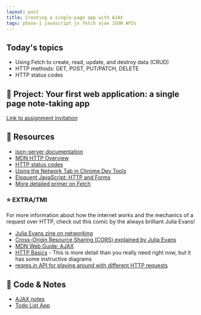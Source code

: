 ```yaml
---
layout: post
title: Creating a single-page app with AJAX
tags: phase-1 javascript js fetch ajax JSON APIs
---
```


## Today's topics

- Using Fetch to create, read, update, and destroy data (CRUD)
- HTTP methods: GET, POST, PUT/PATCH, DELETE
- HTTP status codes

## 🎯 Project: Your first web application: a single page note-taking app

[Link to assignment invitation](https://classroom.github.com/a/pTUxYzcG)

## 🔖 Resources

- [json-server documentation](https://github.com/typicode/json-server#getting-started)
- [MDN HTTP Overview](https://developer.mozilla.org/en-US/docs/Web/HTTP/Overview)
- [HTTP status codes](https://httpstatuses.com/)
- [Using the Network Tab in Chrome Dev Tools](https://developers.google.com/web/tools/chrome-devtools/network)
- [Eloquent JavaScript: HTTP and Forms](https://eloquentjavascript.net/18_http.html)
- [More detailed primer on Fetch](https://alligator.io/js/fetch-api/)

### ⭐️ EXTRA/TMI

For more information about how the internet works and the mechanics of a request over HTTP, check out this comic by the always brilliant Julia Evans!

- [Julia Evans zine on networking](https://jvns.ca/networking-zine.pdf)
- [Cross-Origin Resource Sharing (CORS) explained by Julia Evans](https://twitter.com/b0rk/status/1162392625057583104)
- [MDN Web Guide: AJAX](https://developer.mozilla.org/en-US/docs/Web/Guide/AJAX)
- [HTTP Basics](https://www3.ntu.edu.sg/home/ehchua/programming/webprogramming/HTTP_Basics.html) - This is more detail than you really need right now, but it has some instructive diagrams
- [reqres.in API for playing around with different HTTP requests](https://reqres.in/)

## 🦉 Code & Notes

- [AJAX notes](https://github.com/Momentum-Team-9/notes/blob/main/js-ajax.md)
- [Todo List App](https://github.com/Momentum-Team-9/examples/tree/main/ajax-todo-list-app)
